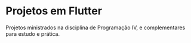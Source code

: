 # Projetos em Flutter

Projetos ministrados na disciplina de Programação IV, e complementares para estudo e prática.
